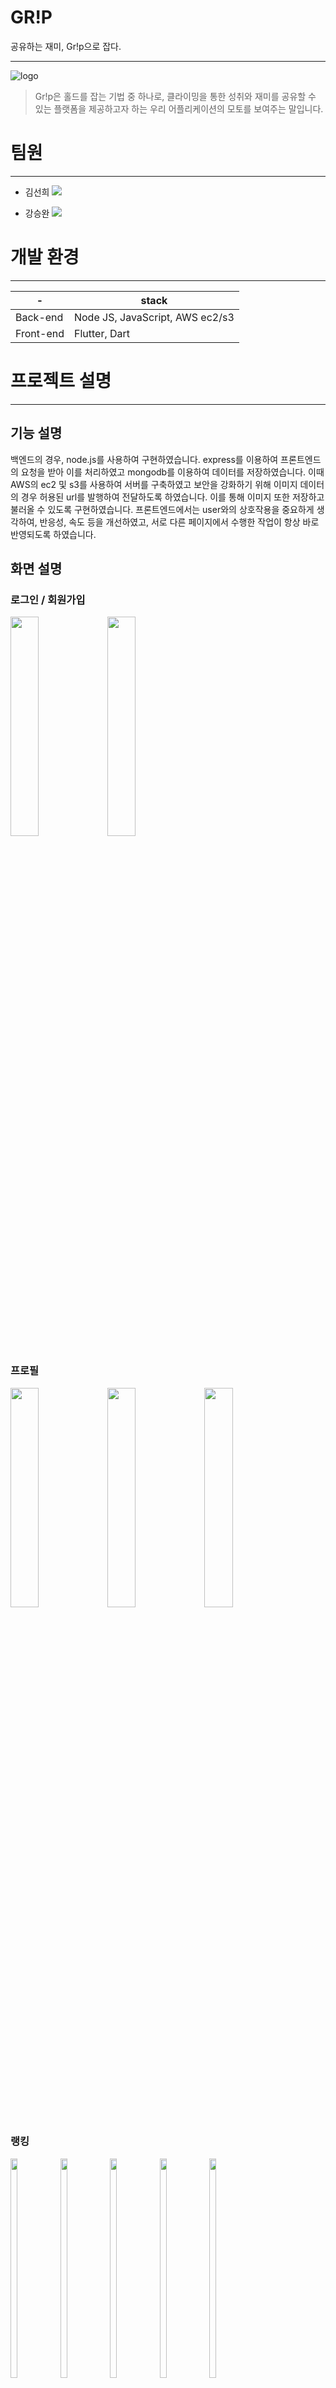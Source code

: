 # GR!P

공유하는 재미, Gr!p으로 잡다.

---

![logo](https://github.com/sunnygeem/madcamp_week4/assets/91830035/ab580a4a-7614-4cf9-8685-f4d25825bbfd)

> Gr!p은 홀드를 잡는 기법 중 하나로, 클라이밍을 통한 성취와 재미를 공유할 수 있는 플랫폼을 제공하고자 하는 우리 어플리케이션의 모토를 보여주는 말입니다.
> 

# 팀원

---

- 김선희
    <a href="https://github.com/sunnygeem" target="_blank"><img src="https://img.shields.io/badge/GitHub-181717?style=flat-square&logo=github&logoColor=blue"></a>
    
- 강승완
    <a href="https://github.com/albertruaz" target="_blank"><img src="https://img.shields.io/badge/GitHub-181717?style=flat-square&logo=github&logoColor=blue"></a>
    

# 개발 환경

---
| - | stack |
| --- | --- |
| Back-end | Node JS, JavaScript, AWS ec2/s3 |
| Front-end | Flutter, Dart |


# 프로젝트 설명

---

## 기능 설명
 백엔드의 경우, node.js를 사용하여 구현하였습니다. express를 이용하여 프론트엔드의 요청을 받아 이를 처리하였고 mongodb를 이용하여 데이터를 저장하였습니다. 이때 AWS의 ec2 및 s3를 사용하여 서버를 구축하였고 보안을 강화하기 위해 이미지 데이터의 경우 허용된 url를 발행하여 전달하도록 하였습니다. 이를 통해 이미지 또한 저장하고 불러올 수 있도록 구현하였습니다.
 프론트엔드에서는 user와의 상호작용을 중요하게 생각하여, 반응성, 속도 등을 개선하였고, 서로 다른 페이지에서 수행한 작업이 항상 바로 반영되도록 하였습니다. 

## 화면 설명

### 로그인 / 회원가입

<img src="https://github.com/sunnygeem/madcamp_week4/assets/91830035/67498a46-0fad-4d19-8af6-0cea5c5578ed" width="30%" height="30%">
<img src="https://github.com/sunnygeem/madcamp_week4/assets/91830035/7cc1019b-b6ce-4fc7-b45a-663e6a35bcd3" width="30%" height="30%">

### 프로필

<img src="https://github.com/sunnygeem/madcamp_week4/assets/91830035/20da741a-8824-4f9f-815d-7701ad55d756" width="30%" height="30%">
<img src="https://github.com/sunnygeem/madcamp_week4/assets/91830035/c20e2a80-f827-4e82-99a6-9495002c4360" width="30%" height="30%">
<img src="https://github.com/sunnygeem/madcamp_week4/assets/91830035/31ca69c0-5ada-4e27-ab6f-9428e7ca120d" width="30%" height="30%">

### 랭킹

<img src="https://github.com/sunnygeem/madcamp_week4/assets/91830035/2f0317de-1624-4663-8fc3-d9a6d25c590b" width="15%" height="30%">
<img src="https://github.com/sunnygeem/madcamp_week4/assets/91830035/97215119-fb1d-4ff3-857d-ea52b14cf638" width="15%" height="30%">
<img src="https://github.com/sunnygeem/madcamp_week4/assets/91830035/2e37f528-5d1c-4257-b0be-5899adc7e4c6" width="15%" height="30%">
<img src="https://github.com/sunnygeem/madcamp_week4/assets/91830035/6d960dd7-c0ae-4b9c-9403-999f56b90ae6" width="15%" height="30%">
<img src="https://github.com/sunnygeem/madcamp_week4/assets/91830035/af57d0ba-22d2-4042-81e7-27ca1e6956bd" width="15%" height="30%">

### 업로드

<img src="https://github.com/sunnygeem/madcamp_week4/assets/91830035/408923e2-1b52-4648-b4f7-8a4004f78908" width="30%" height="30%">
<img src="https://github.com/sunnygeem/madcamp_week4/assets/91830035/0a7ad328-1315-47fa-a311-8c1fd2032788" width="30%" height="30%">
<img src="https://github.com/sunnygeem/madcamp_week4/assets/91830035/431f9a0d-ac4a-48f5-86b8-3e79874e02a5" width="30%" height="30%">
